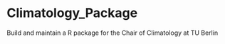 Climatology_Package
===================

Build and maintain a R package for the Chair of Climatology at TU Berlin
